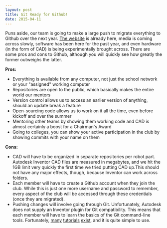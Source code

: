 ```yaml
---
layout: post
title: Git Ready for Github!
date: 2015-04-11
---
```

Puns aside, our team is going to make a large push to migrate everything to Github over the next year. [The website](/) is already here, media is coming across slowly, software has been here for the past year, and even hardware (in the form of CAD) is being experimentally brought across. There are some pros and cons to Github, although you will quickly see how greatly the former outweighs the latter.

<b>Pros:</b>

 - Everything is available from any computer, not just the school network or your "assigned" working computer
 - Repositories are open to the public, which basically makes the entire world our mentors
 - Version control allows us to access an earlier version of anything, should an update break a feature
 - Open-sourcing code allows us to work on it all the time, even before kickoff and over the summer
 - Mentoring other teams by showing them working code and CAD is almost certainly a boost for a Chairman's Award
 - Going to colleges, you can show your active participation in the club by showing commits with your name on them

<b>Cons:</b>

 - CAD will have to be organized in separate repositories per robot part. Autodesk Inventor CAD files are measured in megabytes, and we hit the 1GB limit very quickly the first time we tried putting CAD up.This should not have any major effects, though, because Inventor can work across folders.
 - Each member will have to create a Github account when they join the club. While this is just one more username and password to remember, every aspect of the club will be accessed through these credentials (once they are migrated).
 - Pushing changes will involve going through Git. Unfortunately, Autodesk does not supply an Inventor plugin for Git compatibility. This means that each member will have to learn the basics of the Git command-line tools. Fortunately, [many](https://try.github.io/levels/1/challenges/1) [tutorials](https://www.codeschool.com/courses/mastering-github?gclid=CIKnsPW678QCFUZqfgod1YwA2w) [exist](https://www.atlassian.com/git/tutorials/), and it is quite simple to use.
